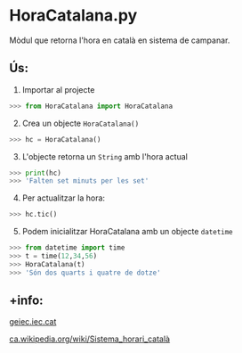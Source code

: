 # HoraCatalana.py
 Mòdul que retorna l'hora en català en sistema de campanar.

## Ús:
1. Importar al projecte
```py
>>> from HoraCatalana import HoraCatalana
```
2. Crea un objecte ```HoraCatalana()```
```py
>>> hc = HoraCatalana()
```
3. L'objecte retorna un ```String``` amb l'hora actual
```py
>>> print(hc)
>>> 'Falten set minuts per les set'
```
4. Per actualitzar la hora:
```py
>>> hc.tic()
```

5. Podem inicialitzar HoraCatalana amb un objecte ```datetime```

```py
>>> from datetime import time
>>> t = time(12,34,56)
>>> HoraCatalana(t)
>>> 'Són dos quarts i quatre de dotze'
```
## +info:
 [geiec.iec.cat](https://geiec.iec.cat/capitol_veure.asp?id_gelc=337&capitol=28)

 [ca.wikipedia.org/wiki/Sistema_horari_català](https://ca.wikipedia.org/wiki/Sistema_horari_catal%C3%A0)
